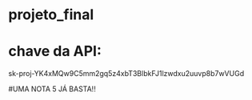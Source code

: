 # projeto_final

# chave da API:
  sk-proj-YK4xMQw9C5mm2gq5z4xbT3BlbkFJ1lzwdxu2uuvp8b7wVUGd

#UMA NOTA 5 JÁ BASTA!!
